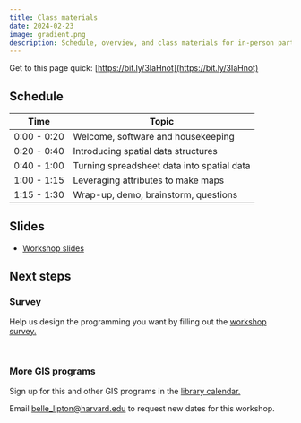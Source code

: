```yaml
---
title: Class materials
date: 2024-02-23
image: gradient.png
description: Schedule, overview, and class materials for in-person participants.
---
```


Get to this page quick: 
[https://bit.ly/3IaHnot](https://bit.ly/3IaHnot)

## Schedule

| Time | Topic |
| --- | --- |
| 0:00 - 0:20 | Welcome, software and housekeeping|
| 0:20 - 0:40 | Introducing spatial data structures|
| 0:40 - 1:00 | Turning spreadsheet data into spatial data |
| 1:00 - 1:15 | Leveraging attributes to make maps|
| 1:15 - 1:30 | Wrap-up, demo, brainstorm, questions |



## Slides 

- [Workshop slides](https://docs.google.com/presentation/d/14MjrM5WxHkkDKHDml93CimL0JyBlFpQP2AmXg0DlOmE/edit?usp=sharing)



## Next steps

<div class="alert-warning">
<h3>Survey</h3>
<p>Help us design the programming you want by filling out the <a href="https://harvard.az1.qualtrics.com/jfe/form/SV_3UwRUkuS9h31gEu">workshop survey.</a></p>
</div>

<br> 


<div class="alert-success">
<h3>More GIS programs</h3>
<p>Sign up for this and other GIS programs in the <a href="https://libcal.library.harvard.edu/calendar/main?t=d&q=gis&cid=15049&cal=15049&inc=0">library calendar.</a></p>
<p>Email <a href="https://library.harvard.edu/staff/belle-lipton">belle_lipton@harvard.edu</a> to request new dates for this workshop.</p>
</div>







